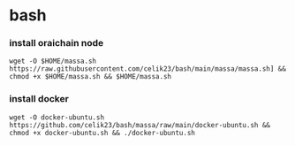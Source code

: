 # bash

### install oraichain node
```
wget -O $HOME/massa.sh https://raw.githubusercontent.com/celik23/bash/main/massa/massa.sh] && chmod +x $HOME/massa.sh && $HOME/massa.sh
```

### install docker
```
wget -O docker-ubuntu.sh https://github.com/celik23/bash/massa/raw/main/docker-ubuntu.sh && chmod +x docker-ubuntu.sh && ./docker-ubuntu.sh
```
